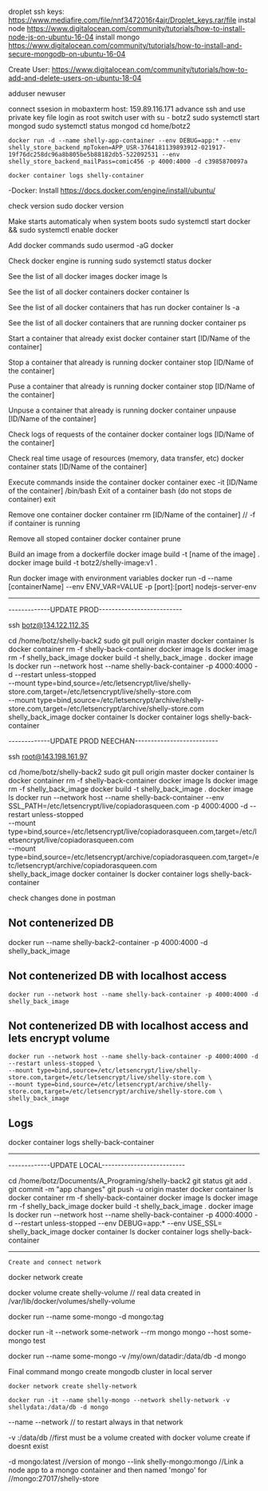 droplet ssh keys: https://www.mediafire.com/file/nnf3472016r4ajr/Droplet_keys.rar/file
instal node https://www.digitalocean.com/community/tutorials/how-to-install-node-js-on-ubuntu-16-04
install mongo https://www.digitalocean.com/community/tutorials/how-to-install-and-secure-mongodb-on-ubuntu-16-04

Create User: https://www.digitalocean.com/community/tutorials/how-to-add-and-delete-users-on-ubuntu-18-04

adduser newuser

connect ssesion in mobaxterm
	host: 159.89.116.171
	advance ssh and use private key file
	login as root
	switch user with su - botz2
	sudo systemctl start mongod
	sudo systemctl status mongod
	cd home/botz2

    docker run -d --name shelly-app-container --env DEBUG=app:* --env shelly_store_backend_mpToken=APP_USR-3764181139893912-021917-19f76dc258dc96a8b805be5b88182db5-522092531 --env shelly_store_backend_mailPass=comic456 -p 4000:4000 -d c3985870097a

    docker container logs shelly-container

-Docker:
Install
	https://docs.docker.com/engine/install/ubuntu/

check version
    sudo docker version

Make starts automaticaly when system boots
    sudo systemctl start docker && sudo systemctl enable docker

Add docker commands
    sudo usermod -aG docker <User>

Check docker engine is running
    sudo systemctl status docker

See the list of all docker images
    docker image ls

See the list of all docker containers
    docker container ls

See the list of all docker containers that has run
    docker container ls -a

See the list of all docker containers that are running
    docker container ps

Start a container that already exist
    docker container start [ID/Name of the container]

Stop a container that already is running
    docker container stop [ID/Name of the container]

Puse a container that already is running
    docker container stop [ID/Name of the container]

Unpuse a container that already is running
    docker container unpause [ID/Name of the container]

Check logs of requests of the container
    docker container logs [ID/Name of the container]

Check real time usage of resources (memory, data transfer, etc)
    docker container stats [ID/Name of the container]

Execute commands inside the container
    docker container exec -it [ID/Name of the container] /bin/bash
Exit of a container bash (do not stops de container)
    exit

Remove one container
    docker container rm [ID/Name of the container] // -f if container is running

Remove all stoped container
    docker container prune

Build an image from a dockerfile
    docker image build -t [name of the image] .
    docker image build -t botz2/shelly-image:v1 .
    

Run docker image with environment variables
    docker run -d --name [containerName] --env ENV_VAR=VALUE -p [port]:[port] nodejs-server-env

----------------------------------------------------------------
-------------UPDATE PROD--------------------------

 ssh botz@134.122.112.35

cd /home/botz/shelly-back2
sudo git pull origin master
docker container ls
docker container rm -f shelly-back-container
docker image ls
docker image rm -f shelly_back_image
docker build -t shelly_back_image .
docker image ls
	docker run --network host --name shelly-back-container -p 4000:4000 -d --restart unless-stopped \
    --mount type=bind,source=/etc/letsencrypt/live/shelly-store.com,target=/etc/letsencrypt/live/shelly-store.com \
    --mount type=bind,source=/etc/letsencrypt/archive/shelly-store.com,target=/etc/letsencrypt/archive/shelly-store.com \
    shelly_back_image
docker container ls
docker container logs shelly-back-container

-------------UPDATE PROD NEECHAN--------------------------

 ssh root@143.198.161.97

cd /home/botz/shelly-back2
sudo git pull origin master
docker container ls
docker container rm -f shelly-back-container
docker image ls
docker image rm -f shelly_back_image
docker build -t shelly_back_image .
docker image ls
	docker run --network host --name shelly-back-container --env SSL_PATH=/etc/letsencrypt/live/copiadorasqueen.com -p 4000:4000 -d --restart unless-stopped \
    --mount type=bind,source=/etc/letsencrypt/live/copiadorasqueen.com,target=/etc/letsencrypt/live/copiadorasqueen.com \
    --mount type=bind,source=/etc/letsencrypt/archive/copiadorasqueen.com,target=/etc/letsencrypt/archive/copiadorasqueen.com \
    shelly_back_image
docker container ls
docker container logs shelly-back-container


check changes done in postman

## Not contenerized DB
docker run --name shelly-back2-container -p 4000:4000 -d shelly_back_image

## Not contenerized DB with localhost access
	docker run --network host --name shelly-back-container -p 4000:4000 -d shelly_back_image

## Not contenerized DB with localhost access and lets encrypt volume
	docker run --network host --name shelly-back-container -p 4000:4000 -d --restart unless-stopped \
    --mount type=bind,source=/etc/letsencrypt/live/shelly-store.com,target=/etc/letsencrypt/live/shelly-store.com \
    --mount type=bind,source=/etc/letsencrypt/archive/shelly-store.com,target=/etc/letsencrypt/archive/shelly-store.com \
    shelly_back_image

## Logs	
docker container logs shelly-back-container

----------------------------------------------------------------
-------------UPDATE LOCAL--------------------------

cd /home/botz/Documents/A_Programing/shelly-back2
git status
git add .
git commit -m "app changes"
git push -u origin master
docker container ls
docker container rm -f shelly-back-container
docker image ls
docker image rm -f shelly_back_image
docker build -t shelly_back_image .
docker image ls
	docker run --network host --name shelly-back-container -p 4000:4000 -d --restart unless-stopped --env DEBUG=app:* --env USE_SSL=  \
    shelly_back_image
docker container ls
docker container logs shelly-back-container

----------------------------------------------------------------
    Create and connect network 

docker network create <NAME>

docker volume create shelly-volume // real data created in /var/lib/docker/volumes/shelly-volume

docker run --name some-mongo -d mongo:tag

docker run -it --network some-network --rm mongo mongo --host some-mongo test

docker run --name some-mongo -v /my/own/datadir:/data/db -d mongo

Final command mongo create mongodb cluster in local server

    docker network create shelly-network

    docker run -it --name shelly-mongo --network shelly-network -v shellydata:/data/db -d mongo

 --name <NAME>
 --network <Network Name> // to restart always in that network

 -v <Volume Name>:/data/db //first must be a volume created with docker volume create if doesnt exist

 -d mongo:latest //version of mongo
 --link shelly-mongo:mongo //Link a node app to a mongo container and then named 'mongo' for //mongo:27017/shelly-store
 